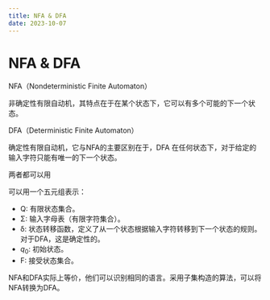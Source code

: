 ```yaml
---
title: NFA & DFA
date: 2023-10-07
---
```


# NFA & DFA

NFA（Nondeterministic Finite Automaton）

非确定性有限自动机，其特点在于在某个状态下，它可以有多个可能的下一个状态。

DFA（Deterministic Finite Automaton）

确定性有限自动机，它与NFA的主要区别在于，DFA 在任何状态下，对于给定的输入字符只能有唯一的下一个状态。

两者都可以用

可以用一个五元组表示：

- Q: 有限状态集合。
- Σ: 输入字母表（有限字符集合）。
- δ: 状态转移函数，定义了从一个状态根据输入字符转移到下一个状态的规则。对于DFA，这是确定性的。
- $q_0$: 初始状态。
- F: 接受状态集合。

NFA和DFA实际上等价，他们可以识别相同的语言。采用子集构造的算法，可以将NFA转换为DFA。